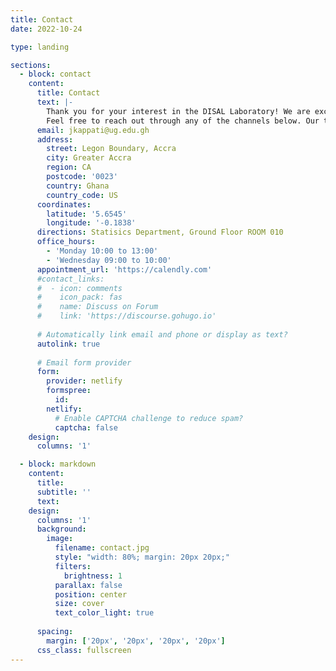 ```yaml
---
title: Contact
date: 2022-10-24

type: landing

sections:
  - block: contact
    content:
      title: Contact
      text: |-
        Thank you for your interest in the DISAL Laboratory! We are excited to connect with you. Whether you are looking to collaborate on groundbreaking research, have questions about our work in machine learning, speech processing, and assistive technologies, or want to explore opportunities to engage with our team, we’re here to help.
        Feel free to reach out through any of the channels below. Our team is committed to responding promptly and ensuring you have all the information you need.
      email: jkappati@ug.edu.gh
      address:
        street: Legon Boundary, Accra
        city: Greater Accra
        region: CA
        postcode: '0023'
        country: Ghana
        country_code: US
      coordinates:
        latitude: '5.6545'
        longitude: '-0.1838'
      directions: Statisics Department, Ground Floor ROOM 010
      office_hours:
        - 'Monday 10:00 to 13:00'
        - 'Wednesday 09:00 to 10:00'
      appointment_url: 'https://calendly.com'
      #contact_links:
      #  - icon: comments
      #    icon_pack: fas
      #    name: Discuss on Forum
      #    link: 'https://discourse.gohugo.io'
    
      # Automatically link email and phone or display as text?
      autolink: true
    
      # Email form provider
      form:
        provider: netlify
        formspree:
          id:
        netlify:
          # Enable CAPTCHA challenge to reduce spam?
          captcha: false
    design:
      columns: '1'

  - block: markdown
    content:
      title:
      subtitle: ''
      text:
    design:
      columns: '1'
      background:
        image: 
          filename: contact.jpg
          style: "width: 80%; margin: 20px 20px;"
          filters:
            brightness: 1
          parallax: false
          position: center
          size: cover
          text_color_light: true
      
      spacing:
        margin: ['20px', '20px', '20px', '20px']
      css_class: fullscreen
---
```

